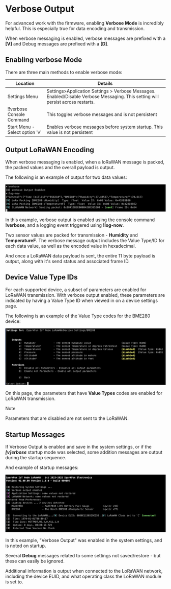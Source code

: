 # Verbose Output

For advanced work with the firmware, enabling **Verbose Mode** is incredibly helpful. This is especially true for data encoding and transmission. 

When verbose messaging is enabled, verbose messages are prefixed with a **[V]** and Debug messages are prefixed with a **[D]**.

## Enabling verbose Mode

There are three main methods to enable verbose mode:

| Location | Details |
|--|--|
|Settings Menu | Settings>Application Settings > Verbose Messages. Enabled/Disable Verbose Messaging. This setting will persist across restarts.|
!!verbose Console Command| This toggles verbose messages and is not persistent|
|Start Menu - Select option 'v' | Enables verbose messages before system startup. This value is not persistent|

## Output LoRaWAN Encoding

When verbose messaging is enabled, when a loRaWAN message is packed, the packed values and the overall payload is output. 

The following is an example of output for two data values:

![Data Packing](assets/img/verbose-lora-message.png)

In this example, verbose output is enabled using the console command **!verbose**, and a logging event triggered using **!log-now**. 

Two sensor values are packed for transmission - **Humidity** and **TemperatureF**. The verbose message output includes the Value Type/ID for each data value, as well as the encoded value in hexadecimal. 

And once a LoRaWAN data payload is sent, the entire 11 byte payload is output, along with it's send status and associated frame ID. 

## Device Value Type IDs

For each supported device, a subset of parameters are enabled for LoRaWAN transmission. With verbose output enabled, these parameters are indicated by having a Value Type ID when viewed in on a device settings page. 

The following is an example of the Value Type codes for the BME280 device:

![Parameter Value Types](assets/img/verbose-value-type.png)

On this page, the parameters that have **Value Types** codes are enabled for LoRaWAN transmission. 

> [!NOTE]
> Parameters that are disabled are not sent to the LoRaWAN.

## Startup Messages

If Verbose Output is enabled and save in the system settings, or if the ***[v]erbose*** startup mode was selected, some addition messages are output during the startup sequence. 

And example of startup messages:

![Startup Output](assets/img/verbose-startup.png)

In this example, "Verbose Output" was enabled in the system settings, and is noted on startup. 

Several **Debug** messages related to some settings not saved/restore - but these can easily be ignored. 

Additional information is output when connected to the LoRaWAN network, including the device EUID, and what operating class the LoRaWAN module is set to. 
